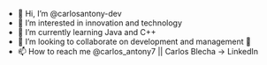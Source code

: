 - 👋 Hi, I’m @carlosantony-dev
- 👀 I’m interested in innovation and technology
- 🌱 I’m currently learning Java and C++
- 💞️ I’m looking to collaborate on development and management 🚀
- 📫 How to reach me @carlos_antony7   || Carlos Blecha -> LinkedIn

<!---
carlosantony-dev/carlosantony-dev is a ✨ special ✨ repository because its `README.md` (this file) appears on your GitHub profile.
You can click the Preview link to take a look at your changes.
--->
